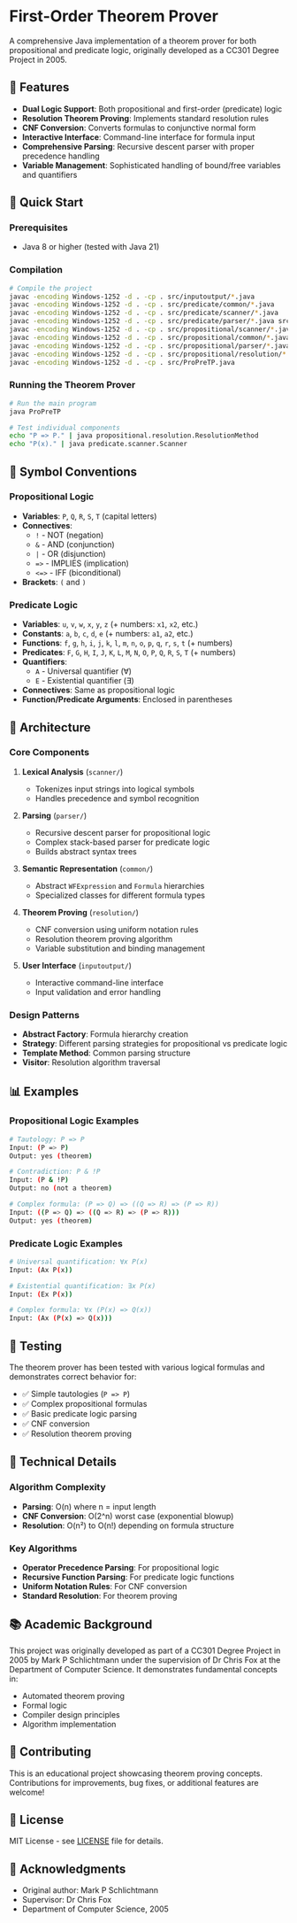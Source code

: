 # First-Order Theorem Prover

A comprehensive Java implementation of a theorem prover for both propositional and predicate logic, originally developed as a CC301 Degree Project in 2005.

## 🎯 Features

- **Dual Logic Support**: Both propositional and first-order (predicate) logic
- **Resolution Theorem Proving**: Implements standard resolution rules
- **CNF Conversion**: Converts formulas to conjunctive normal form
- **Interactive Interface**: Command-line interface for formula input
- **Comprehensive Parsing**: Recursive descent parser with proper precedence handling
- **Variable Management**: Sophisticated handling of bound/free variables and quantifiers

## 🚀 Quick Start

### Prerequisites
- Java 8 or higher (tested with Java 21)

### Compilation
```bash
# Compile the project
javac -encoding Windows-1252 -d . -cp . src/inputoutput/*.java
javac -encoding Windows-1252 -d . -cp . src/predicate/common/*.java
javac -encoding Windows-1252 -d . -cp . src/predicate/scanner/*.java
javac -encoding Windows-1252 -d . -cp . src/predicate/parser/*.java src/predicate/resolution/*.java
javac -encoding Windows-1252 -d . -cp . src/propositional/scanner/*.java
javac -encoding Windows-1252 -d . -cp . src/propositional/common/*.java
javac -encoding Windows-1252 -d . -cp . src/propositional/parser/*.java
javac -encoding Windows-1252 -d . -cp . src/propositional/resolution/*.java src/propositional/sequent/*.java
javac -encoding Windows-1252 -d . -cp . src/ProPreTP.java
```

### Running the Theorem Prover
```bash
# Run the main program
java ProPreTP

# Test individual components
echo "P => P." | java propositional.resolution.ResolutionMethod
echo "P(x)." | java predicate.scanner.Scanner
```

## 📝 Symbol Conventions

### Propositional Logic
- **Variables**: `P`, `Q`, `R`, `S`, `T` (capital letters)
- **Connectives**: 
  - `!` - NOT (negation)
  - `&` - AND (conjunction)
  - `|` - OR (disjunction)
  - `=>` - IMPLIES (implication)
  - `<=>` - IFF (biconditional)
- **Brackets**: `(` and `)`

### Predicate Logic
- **Variables**: `u`, `v`, `w`, `x`, `y`, `z` (+ numbers: `x1`, `x2`, etc.)
- **Constants**: `a`, `b`, `c`, `d`, `e` (+ numbers: `a1`, `a2`, etc.)
- **Functions**: `f`, `g`, `h`, `i`, `j`, `k`, `l`, `m`, `n`, `o`, `p`, `q`, `r`, `s`, `t` (+ numbers)
- **Predicates**: `F`, `G`, `H`, `I`, `J`, `K`, `L`, `M`, `N`, `O`, `P`, `Q`, `R`, `S`, `T` (+ numbers)
- **Quantifiers**: 
  - `A` - Universal quantifier (∀)
  - `E` - Existential quantifier (∃)
- **Connectives**: Same as propositional logic
- **Function/Predicate Arguments**: Enclosed in parentheses

## 🔬 Architecture

### Core Components

1. **Lexical Analysis** (`scanner/`)
   - Tokenizes input strings into logical symbols
   - Handles precedence and symbol recognition

2. **Parsing** (`parser/`)
   - Recursive descent parser for propositional logic
   - Complex stack-based parser for predicate logic
   - Builds abstract syntax trees

3. **Semantic Representation** (`common/`)
   - Abstract `WFExpression` and `Formula` hierarchies
   - Specialized classes for different formula types

4. **Theorem Proving** (`resolution/`)
   - CNF conversion using uniform notation rules
   - Resolution theorem proving algorithm
   - Variable substitution and binding management

5. **User Interface** (`inputoutput/`)
   - Interactive command-line interface
   - Input validation and error handling

### Design Patterns

- **Abstract Factory**: Formula hierarchy creation
- **Strategy**: Different parsing strategies for propositional vs predicate logic
- **Template Method**: Common parsing structure
- **Visitor**: Resolution algorithm traversal

## 📊 Examples

### Propositional Logic Examples

```bash
# Tautology: P => P
Input: (P => P)
Output: yes (theorem)

# Contradiction: P & !P
Input: (P & !P)
Output: no (not a theorem)

# Complex formula: (P => Q) => ((Q => R) => (P => R))
Input: ((P => Q) => ((Q => R) => (P => R)))
Output: yes (theorem)
```

### Predicate Logic Examples

```bash
# Universal quantification: ∀x P(x)
Input: (Ax P(x))

# Existential quantification: ∃x P(x)
Input: (Ex P(x))

# Complex formula: ∀x (P(x) => Q(x))
Input: (Ax (P(x) => Q(x)))
```

## 🧪 Testing

The theorem prover has been tested with various logical formulas and demonstrates correct behavior for:

- ✅ Simple tautologies (`P => P`)
- ✅ Complex propositional formulas
- ✅ Basic predicate logic parsing
- ✅ CNF conversion
- ✅ Resolution theorem proving

## 🔧 Technical Details

### Algorithm Complexity
- **Parsing**: O(n) where n = input length
- **CNF Conversion**: O(2^n) worst case (exponential blowup)
- **Resolution**: O(n²) to O(n!) depending on formula structure

### Key Algorithms
- **Operator Precedence Parsing**: For propositional logic
- **Recursive Function Parsing**: For predicate logic functions
- **Uniform Notation Rules**: For CNF conversion
- **Standard Resolution**: For theorem proving

## 📚 Academic Background

This project was originally developed as part of a CC301 Degree Project in 2005 by Mark P Schlichtmann under the supervision of Dr Chris Fox at the Department of Computer Science. It demonstrates fundamental concepts in:

- Automated theorem proving
- Formal logic
- Compiler design principles
- Algorithm implementation

## 🤝 Contributing

This is an educational project showcasing theorem proving concepts. Contributions for improvements, bug fixes, or additional features are welcome!

## 📄 License

MIT License - see [LICENSE](LICENSE) file for details.

## 🙏 Acknowledgments

- Original author: Mark P Schlichtmann
- Supervisor: Dr Chris Fox
- Department of Computer Science, 2005

